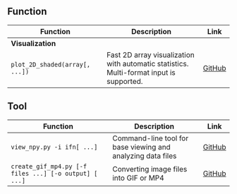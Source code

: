 ## Function

| Function | Description | Link |
|------|--------|------|
| **Visualization** |
| `plot_2D_shaded(array[, ...]) ` | Fast 2D array visualization with automatic statistics.<br>Multi-format input is supported. | [GitHub](https://github.com/YakultSmoothie/PY_No_MoNo/blob/main/plot_2D_shaded.py) |



## Tool
| Function | Description | Link |
|------|--------|------|
| `view_npy.py -i ifn[ ...]` | Command-line tool for base viewing and analyzing data files | [GitHub](https://github.com/YakultSmoothie/PY_No_MoNo/blob/main/view_npy.py) |
| `create_gif_mp4.py [-f files ...] [-o output] [ ...]` | Converting image files into GIF or MP4 | [GitHub](https://github.com/YakultSmoothie/PY_No_MoNo/blob/main/create_gif.py) |

